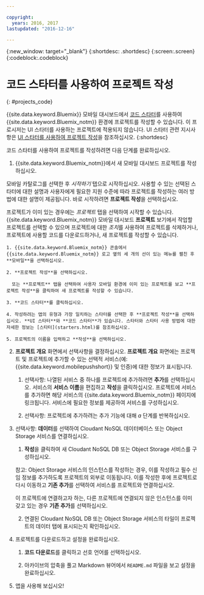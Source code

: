 ```yaml
---

copyright:
  years: 2016, 2017
lastupdated: "2016-12-16"

---
```

{:new_window: target="_blank"}
{:shortdesc: .shortdesc}
{:screen:.screen}
{:codeblock:.codeblock}

# 코드 스타터를 사용하여 프로젝트 작성
{: #projects_code}

{{site.data.keyword.Bluemix}} 모바일 대시보드에서 [코드 스타터](starters.html#Code_Starter)를 사용하여 {{site.data.keyword.Bluemix_notm}} 환경에 프로젝트를 작성할 수 있습니다. 이 프로시저는 UI 스타터를 사용하는 프로젝트에 적용되지 않습니다. UI 스타터 관련 지시사항은 [UI 스타터를 사용하여 프로젝트 작성](projects_ui.html)을 참조하십시오.
{:shortdesc}

코드 스타터를 사용하여 프로젝트를 작성하려면 다음 단계를 완료하십시오. 

1. {{site.data.keyword.Bluemix_notm}}에서 새 모바일 대시보드 프로젝트를 작성하십시오. 

 모바일 카탈로그를 선택한 후 *시작하기* 탭으로 시작하십시오. 사용할 수 있는 선택된 스타터에 대한 설명과 사용자에게 필요한 지원 수준에 따라 프로젝트를 작성하는 여러 방법에 대한 설명이 제공됩니다. 바로 시작하려면 **프로젝트 작성**을 선택하십시오. 

 프로젝트가 이미 있는 경우에는 *프로젝트* 탭을 선택하여 시작할 수 있습니다. {{site.data.keyword.Bluemix_notm}} 모바일 대시보드 **프로젝트** 보기에서 작업할 프로젝트를 선택할 수 있으며 프로젝트에 대한 *조치*를 사용하여 프로젝트를 삭제하거나, 프로젝트에 사용할 코드를 다운로드하거나, 새 프로젝트를 작성할 수 있습니다. 

	1. {{site.data.keyword.Bluemix_notm}} 콘솔에서 {{site.data.keyword.Bluemix_notm}} 로고 옆의 세 개의 선이 있는 메뉴를 펼친 후 **모바일**을 선택하십시오.  
	
	2. **프로젝트 작성**을 선택하십시오.  

	  또는 **프로젝트** 탭을 선택하여 사용자 모바일 환경에 이미 있는 프로젝트를 보고 **프로젝트 작성**을 클릭하여 새 프로젝트를 작성할 수 있습니다. 

	3. **코드 스타터**를 클릭하십시오.   

	4. 작성하려는 앱의 유형과 가장 일치하는 스타터를 선택한 후 **프로젝트 작성**을 선택하십시오. **UI 스타터**와 **코드 스타터**가 있습니다. 스타터와 스타터 사용 방법에 대한 자세한 정보는 [스타터](starters.html)를 참조하십시오.  
	
	5. 프로젝트의 이름을 입력하고 **작성**을 선택하십시오. 
	
2. **프로젝트 개요** 화면에서 선택사항을 결정하십시오. **프로젝트 개요** 화면에는 프로젝트 및 프로젝트에 추가할 수 있는 선택적 서비스(예: {{site.data.keyword.mobilepushshort}} 및 인증)에 대한 정보가 표시됩니다.   

	1. 선택사항: 나열된 서비스 중 하나를 프로젝트에 추가하려면 **추가**를 선택하십시오. 서비스의 **서비스 이름**을 편집하고 **작성**을 클릭하십시오. 프로젝트에 서비스를 추가하면 해당 서비스의 {{site.data.keyword.Bluemix_notm}} 페이지에 링크됩니다. 서비스에 필요한 정보를 제공하여 서비스를 구성하십시오. 
	
	2. 선택사항: 프로젝트에 추가하려는 추가 기능에 대해 *a* 단계를 반복하십시오. 

3. 선택사항: **데이터**를 선택하여 Cloudant NoSQL 데이터베이스 또는 Object Storage 서비스를 연결하십시오. 
	1. **작성**을 클릭하여 새 Cloudant NoSQL DB 또는 Object Storage 서비스를 구성하십시오. 
	
	참고: Object Storage 서비스의 인스턴스를 작성하는 경우, 이를 작성하고 필수 신임 정보를 추가하도록 프로젝트의 외부로 이동됩니다. 이를 작성한 후에 프로젝트로 다시 이동하고 **기존 추가**를 선택하여 서비스를 프로젝트와 연결하십시오. 
	
	이 프로젝트에 연결하고자 하는, 다른 프로젝트에 연결되지 않은 인스턴스를 이미 갖고 있는 경우 **기존 추가**를 선택하십시오. 
	
	2. 연결된 Cloudant NoSQL DB 또는 Object Storage 서비스의 타일이 프로젝트의 데이터 탭에 표시되는지 확인하십시오. 

4.  프로젝트를 다운로드하고 설정을 완료하십시오. 

    1. **코드 다운로드**를 클릭하고 선호 언어를 선택하십시오. 
   
    2. 아카이브의 압축을 풀고 Markdown 뷰어에서 `README.md` 파일을 보고 설정을 완료하십시오. 

5.  앱을 사용해 보십시오! 


